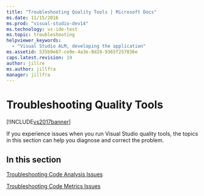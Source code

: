 ```yaml
---
title: "Troubleshooting Quality Tools | Microsoft Docs"
ms.date: 11/15/2016
ms.prod: "visual-studio-dev14"
ms.technology: vs-ide-test
ms.topic: troubleshooting
helpviewer_keywords:
  - "Visual Studio ALM, developing the application"
ms.assetid: 535b9e67-ce9e-4a3e-8d28-9365f257036e
caps.latest.revision: 19
author: jillre
ms.author: jillfra
manager: jillfra
---
```

# Troubleshooting Quality Tools
[!INCLUDE[vs2017banner](../includes/vs2017banner.md)]

If you experience issues when you run Visual Studio quality tools, the topics in this section can help you diagnose and correct the problem.

## In this section

[Troubleshooting Code Analysis Issues](../code-quality/troubleshooting-code-analysis-issues.md)

[Troubleshooting Code Metrics Issues](../code-quality/troubleshooting-code-metrics-issues.md)
